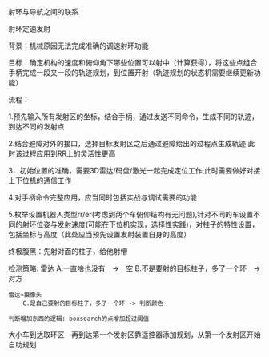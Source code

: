 射环与导航之间的联系

<!-- 边开边决策何时射环    (次要考虑)

背景：导航可能偏向于启动后来回取环以及时更加方便，对于射环时的策略与决策更多为辅助性质

​			同时er射环也可能脱离轨迹控制被迫进行人手操作

联系：结合（无线）手柄操作 

策略：rr结合操作员进行遥控器控制应当更能发挥灵活性,同时台子上方的射环需要实时判断场上形式选择不同的目标柱子进行发射，操作员数量受到限制可以通过遥控器在下位机发送fire指令

流程：

１．枚举设置机器人类型是rr/er(考虑到两个车俯仰结构有无问题)

２．对柱子的特性设置，包括坐标与高度（此处应当预先设置发射装置自身的高度） -->




射环定速发射

背景：机械原因无法完成准确的调速射环功能

目标：确定机构的速度和俯仰角下哪些位置可以射中（计算获得），将这些点组合手柄完成一段又一段的轨迹规划，到位置开射（轨迹规划的状态机需要继续更新功能）

流程：

1.预先输入所有发射区的坐标，结合手柄，通过发送不同命令，生成不同的轨迹，到达不同的发射点

2.结合避障对外的接口，选择目标发射区之后通过避障给出的过程点生成轨迹
    此时该过程应用到RR上的灵活性更高

3．初始位置的准确，需要3D雷达/码盘/激光一起完成定位工作,此时需要做好对接上下位机的通信工作

4.对手柄命令完整应用，应当同时包括实战与调试需要的功能

5.枚举设置机器人类型rr/er(考虑到两个车俯仰结构有无问题),针对不同的车设置不同的射环位姿与发射速度(可能在下位机实现，选择性实践)，对柱子的特性设置，包括坐标与高度（此处应当预先设置发射装置自身的高度）

终极腹黑：先射对面的柱子，给他射懵


检测策略:
    雷达
        A.一直啥也没有　->　空
        B.不是要射的目标柱子，多了一个环　-> 对方
        
    雷达+摄像头
        C.是自己要射的目标柱子，多了一个环 -> 判断颜色

    判断增加东西的逻辑: boxsearch的点增加超过阈值

大小车到达取环区－再到达第一个发射区靠遥控器添加规划，从第一个发射区开始自助规划
